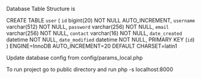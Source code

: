 Database Table Structure is 

CREATE TABLE `user` (
 `id` bigint(20) NOT NULL AUTO_INCREMENT,
 `username` varchar(512) NOT NULL,
 `password` varchar(256) NOT NULL,
 `email` varchar(256) NOT NULL,
 `contact` varchar(16) NOT NULL,
 `date_created` datetime NOT NULL,
 `date_modified` datetime NOT NULL,
 PRIMARY KEY (`id`)
) ENGINE=InnoDB AUTO_INCREMENT=20 DEFAULT CHARSET=latin1

Update database config from config/params_local.php

To run project go to public directory and run php -s localhost:8000


